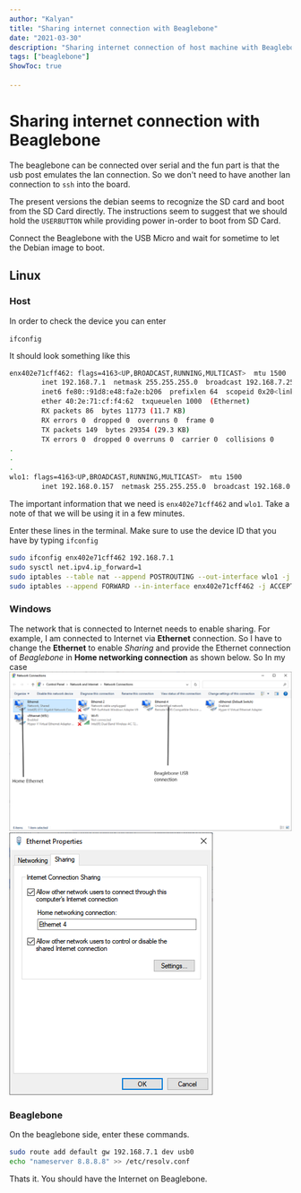 ```yaml
---
author: "Kalyan"
title: "Sharing internet connection with Beaglebone"
date: "2021-03-30"
description: "Sharing internet connection of host machine with Beaglebone"
tags: ["beaglebone"]
ShowToc: true

---
```


# Sharing internet connection with Beaglebone

The beaglebone can be connected over serial and the fun part is that the usb post emulates the lan connection. So we don't need to have another lan connection to `ssh` into the board.

The present versions the debian seems to recognize the SD card and boot from the SD Card directly. The instructions seem to suggest that we should hold the `USERBUTTON` while providing power in-order to boot from SD Card.

Connect the Beaglebone with the USB Micro and wait for sometime to let the Debian image to boot. 
## Linux
### Host

In order to check the device you can enter

`ifconfig`

It should look something like this

```bash
enx402e71cff462: flags=4163<UP,BROADCAST,RUNNING,MULTICAST>  mtu 1500
        inet 192.168.7.1  netmask 255.255.255.0  broadcast 192.168.7.255
        inet6 fe80::91d8:e48:fa2e:b206  prefixlen 64  scopeid 0x20<link>
        ether 40:2e:71:cf:f4:62  txqueuelen 1000  (Ethernet)
        RX packets 86  bytes 11773 (11.7 KB)
        RX errors 0  dropped 0  overruns 0  frame 0
        TX packets 149  bytes 29354 (29.3 KB)
        TX errors 0  dropped 0 overruns 0  carrier 0  collisions 0
.
.
.
wlo1: flags=4163<UP,BROADCAST,RUNNING,MULTICAST>  mtu 1500
        inet 192.168.0.157  netmask 255.255.255.0  broadcast 192.168.0.255
```

The important information that we need is `enx402e71cff462` and `wlo1`. Take a note of that we will be using it in a few minutes.

Enter these lines in the terminal. Make sure to use the device ID that you have by typing `ifconfig`

```bash
sudo ifconfig enx402e71cff462 192.168.7.1
sudo sysctl net.ipv4.ip_forward=1
sudo iptables --table nat --append POSTROUTING --out-interface wlo1 -j MASQUERADE
sudo iptables --append FORWARD --in-interface enx402e71cff462 -j ACCEPT
```

### Windows
The network that is connected to Internet needs to enable sharing. For example, I am connected to Internet via **Ethernet** connection. So I have to change the **Ethernet** to enable *Sharing* and provide the Ethernet connection of *Beaglebone* in **Home networking connection** as shown below.
So In my case
![Ethernet connections on my PC](/docs/assets/Beaglebone_Internet_USB.png)
![Ethernet properties](/docs/assets/Pasted%20image%2020230516214753.png)
### Beaglebone

On the beaglebone side, enter these commands.

```bash
sudo route add default gw 192.168.7.1 dev usb0
echo "nameserver 8.8.8.8" >> /etc/resolv.conf
```

Thats it. You should have the Internet on Beaglebone.

